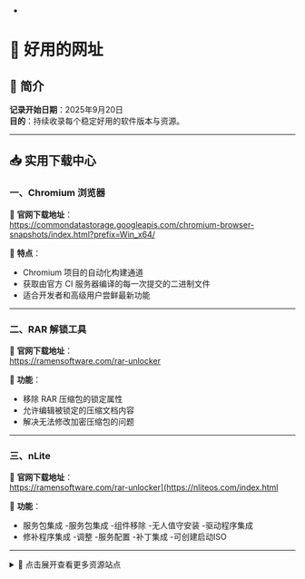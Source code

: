 -
# 🧪 好用的网址

## 📅 简介

**记录开始日期**：2025年9月20日  
**目的**：持续收录每个稳定好用的软件版本与资源。

---

## 📥 实用下载中心

### 一、Chromium 浏览器

🔗 **官网下载地址**：  
https://commondatastorage.googleapis.com/chromium-browser-snapshots/index.html?prefix=Win_x64/

📌 **特点**：  
- Chromium 项目的自动化构建通道  
- 获取由官方 CI 服务器编译的每一次提交的二进制文件  
- 适合开发者和高级用户尝鲜最新功能

---

### 二、RAR 解锁工具

🔗 **官网下载地址**：  
https://ramensoftware.com/rar-unlocker

📌 **功能**：  
- 移除 RAR 压缩包的锁定属性  
- 允许编辑被锁定的压缩文档内容  
- 解决无法修改加密压缩包的问题

---

### 三、nLite

🔗 **官网下载地址**：  
https://ramensoftware.com/rar-unlocker](https://nliteos.com/index.html

📌 **功能**：  
- 服务包集成
-服务包集成
-组件移除
-无人值守安装
-驱动程序集成
- 修补程序集成
-调整
-服务配置
-补丁集成
-可创建启动ISO

---

<details>
<summary>📂 点击展开查看更多资源站点</summary>

<br>

**未来添加更多内容**

</details>
